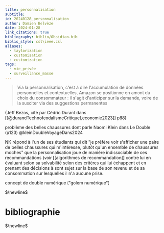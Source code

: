 ```yaml
---
title: personnalisation
subtitle: 
id: 20240128_personnalisation
author: Damien Belvèze
date: 2024-01-28
link_citations: true
bibliography: biblio/Obsidian.bib
biblio_style: csl\ieee.csl
aliases:
  - taylorization
  - customisation
  - customization
tags:
  - vie_privée
  - surveillance_masse
---
```

> Via la personnalisation, c'est à dire l'accumulation de données personnelles et contextuelles, Amazon se positionne en amont du choix du consommateur : il s'agit d'anticiper sur la demande, voire de la susciter via des suggestions permanentes

(Jeff Bezos, cité par Cédric Durant dans [[@durandTechnofeodalismeCritiqueLeconomie2023]] p88)



problème des belles chaussures dont parle Naomi Klein dans Le Double (p123) @kleinDoubleVoyageDans2024 

NK répond à l'un de ses étudiants qui dit "je préfère voir s'afficher une paire de belles chaussures qui m'intéresse, plutôt qu'un ensemble de chaussures moches" que la personnalisation joue de manière indissociable de ces recommandations (voir [[algorithmes de recommandation]] contre lui en évaluant selon sa solvabilité selon des critères qui lui échappent et en prenant des décisions à sont sujet sur la base de son revenu et de sa consommation sur lesquelles il n'a aucune prise. 

concept de double numérique ("golem numérique")



$\newline$
# bibliographie
$\newline$






